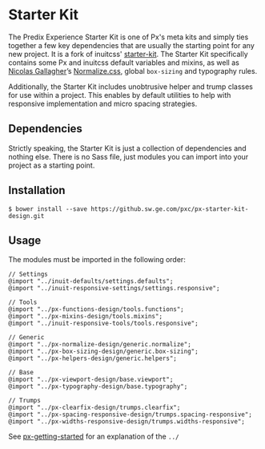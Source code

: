 # Starter Kit

The Predix Experience Starter Kit is one of Px's meta kits and simply ties together a few key dependencies that are usually the starting point for any new project. It is a fork of inuitcss' [starter-kit](https://github.com/inuitcss/starter-kit). The Starter Kit specifically contains some Px and inuitcss default variables and mixins, as well as [Nicolas Gallagher](https://twitter.com/necolas)’s [Normalize.css](https://github.com/necolas/normalize.css), global `box-sizing` and typography rules.

Additionally, the Starter Kit includes unobtrusive helper and trump classes for use within a project. This enables by default utilities to help with responsive implementation and micro spacing strategies.

## Dependencies

Strictly speaking, the Starter Kit is just a collection of dependencies and nothing else. There is no Sass file, just modules you can import into your project as a starting point.

## Installation

    $ bower install --save https://github.sw.ge.com/pxc/px-starter-kit-design.git

## Usage

The modules must be imported in the following order:
    
    // Settings
    @import "../inuit-defaults/settings.defaults";
    @import "../inuit-responsive-settings/settings.responsive";

    // Tools
    @import "../px-functions-design/tools.functions";
    @import "../px-mixins-design/tools.mixins";
    @import "../inuit-responsive-tools/tools.responsive";

    // Generic
    @import "../px-normalize-design/generic.normalize";
    @import "../px-box-sizing-design/generic.box-sizing";
    @import "../px-helpers-design/generic.helpers";
    
    // Base
    @import "../px-viewport-design/base.viewport";
    @import "../px-typography-design/base.typography";
    
    // Trumps
    @import "../px-clearfix-design/trumps.clearfix";
    @import "../px-spacing-responsive-design/trumps.spacing-responsive";
    @import "../px-widths-responsive-design/trumps.widths-responsive";

See [px-getting-started](https://github.sw.ge.com/pxc/px-getting-started#a-note-about-relative-import-paths) for an explanation of the `../`
